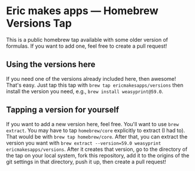 # Eric makes apps — Homebrew Versions Tap

This is a public homebrew tap available with some older version of formulas. If you want to add one, feel free to create a pull request!

## Using the versions here

If you need one of the versions already included here, then awesome! That's easy. Just tap this tap with `brew tap ericmakesapps/versions` then install the version you need, e.g., `brew install weasyprint@59.0`.

## Tapping a version for yourself

If you want to add a new version here, feel free. You'll want to use `brew extract`. You may have to tap `homebrew/core` explicitly to extract (I had to). That would be with `brew tap homebrew/core`. After that, you can extract the version you want with `brew extract --version=59.0 weasyprint ericmakesapps/versions`. After it creates that version, go to the directory of the tap on your local system, fork this repository, add it to the origins of the git settings in that directory, push it up, then create a pull request!
